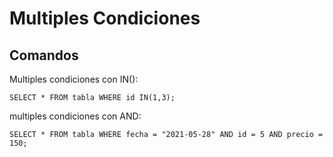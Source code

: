 # Multiples Condiciones

## Comandos

Multiples condiciones con IN():

```shell
SELECT * FROM tabla WHERE id IN(1,3);
```

multiples condiciones con AND:

```shell
SELECT * FROM tabla WHERE fecha = "2021-05-28" AND id = 5 AND precio = 150;
```
